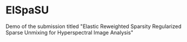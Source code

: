 # ElSpaSU
Demo of the submission titled "Elastic Reweighted Sparsity Regularized Sparse Unmixing for Hyperspectral Image Analysis"

